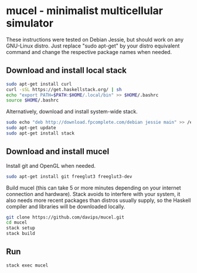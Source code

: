 mucel - minimalist multicellular simulator
==================================
These instructions were tested on Debian Jessie, but should work on any GNU-Linux distro.
Just replace "sudo apt-get" by your distro equivalent command and change the respective package names when needed.

Download and install local stack
--------------------------------
```bash
sudo apt-get install curl
curl -sSL https://get.haskellstack.org/ | sh
echo "export PATH=$PATH:$HOME/.local/bin" >> $HOME/.bashrc
source $HOME/.bashrc
```

Alternatively, download and install system-wide stack.
```bash
sudo echo "deb http://download.fpcomplete.com/debian jessie main" >> /etc/apt/sources.list
sudo apt-get update
sudo apt-get install stack
```

Download and install mucel
--------------------------
Install git and OpenGL when needed.
```bash
sudo apt-get install git freeglut3 freeglut3-dev
```

Build mucel (this can take 5 or more minutes depending on your internet connection and hardware).
Stack avoids to interfere with your system, it also needs more recent packages than distros usually supply,
so the Haskell compiler and libraries will be downloaded locally.
```bash
git clone https://github.com/davips/mucel.git
cd mucel
stack setup
stack build
```

Run
---
```bash
stack exec mucel
```
